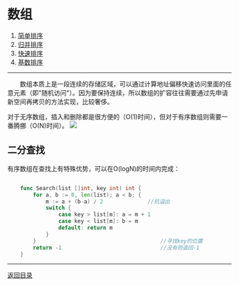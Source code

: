 # 数组
 1. [简单排序](01-A.md)
 2. [归并排序](01-B.md)
 3. [快速排序](01-C.md)
 4. [基数排序](01-D.md)

___
　　数组本质上是一段连续的存储区域，可以通过计算地址偏移快速访问里面的任意元素（即"随机访问"）。因为要保持连续，所以数组的扩容往往需要通过先申请新空间再拷贝的方法实现，比较奢侈。

对于无序数组，插入和删除都是很方便的（O(1)时间），但对于有序数组则需要一番腾挪（O(N)时间）。
![](../images/Array.png)

## 二分查找
有序数组在查找上有特殊优势，可以在O(logN)的时间内完成：
```go

	func Search(list []int, key int) int {
		for a, b := 0, len(list); a < b; {
			m := a + (b-a) / 2				//抗溢出
			switch {
				case key > list[m]: a = m + 1
				case key < list[m]: b = m
				default: return m			
			}
		}										//寻找key的位置
		return -1								//没有则返回-1
	}
```

---
[返回目录](../index.md)

